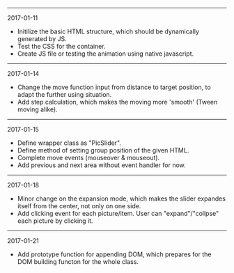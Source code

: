 *****************************************************************
2017-01-11
* Initilize the basic HTML structure, which should be dynamically generated by JS.
* Test the CSS for the container.
* Create JS file or testing the animation using native javascript.

*****************************************************************

2017-01-14
* Change the move function input from distance to target position, to adapt the further using situation.
* Add step calculation, which makes the moving more 'smooth' (Tween moving alike).

*****************************************************************

2017-01-15
* Define wrapper class as "PicSlider".
* Define method of setting group position of the given HTML.
* Complete move events (mouseover & mouseout).
* Add previous and next area without event handler for now.

*****************************************************************

2017-01-18
* Minor change on the expansion mode, which makes the slider expandes itself from the center, not only on one side.
* Add clicking event for each picture/item. User can "expand"/"collpse" each picture by clicking it.


******************************************************************

2017-01-21
* Add prototype function for appending DOM, which prepares for the DOM building functon for the whole class.
